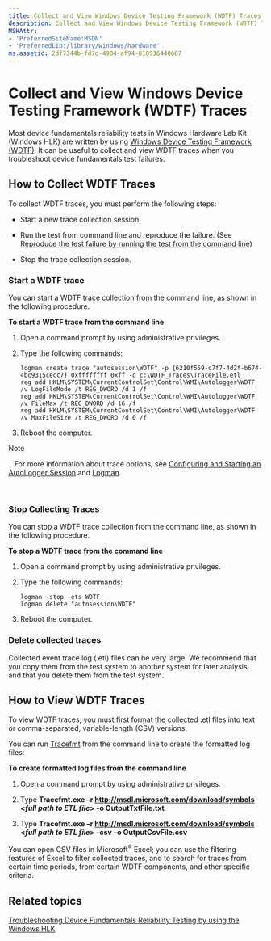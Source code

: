 ```yaml
---
title: Collect and View Windows Device Testing Framework (WDTF) Traces
description: Collect and View Windows Device Testing Framework (WDTF) Traces
MSHAttr:
- 'PreferredSiteName:MSDN'
- 'PreferredLib:/library/windows/hardware'
ms.assetid: 2df7344b-fd7d-4904-af94-818936440667
---
```


# Collect and View Windows Device Testing Framework (WDTF) Traces


Most device fundamentals reliability tests in Windows Hardware Lab Kit (Windows HLK) are written by using [Windows Device Testing Framework (WDTF)](http://go.microsoft.com/fwlink/?LinkID=296367). It can be useful to collect and view WDTF traces when you troubleshoot device fundamentals test failures.

## <span id="collect"></span><span id="COLLECT"></span>How to Collect WDTF Traces


To collect WDTF traces, you must perform the following steps:

-   Start a new trace collection session.

-   Run the test from command line and reproduce the failure. (See [Reproduce the test failure by running the test from the command line](reproduce-the-test-failure-by-running-the-test-from-the-command-line.md))

-   Stop the trace collection session.

### <span id="Start_a_WDTF_trace"></span><span id="start_a_wdtf_trace"></span><span id="START_A_WDTF_TRACE"></span>Start a WDTF trace

You can start a WDTF trace collection from the command line, as shown in the following procedure.

**To start a WDTF trace from the command line**

1.  Open a command prompt by using administrative privileges.

2.  Type the following commands:

    ``` syntax
    logman create trace "autosession\WDTF" -p {6210f559-c7f7-4d2f-b674-4bc9315cecc7} 0xffffffff 0xff -o c:\WDTF_Traces\TraceFile.etl
    reg add HKLM\SYSTEM\CurrentControlSet\Control\WMI\Autologger\WDTF /v LogFileMode /t REG_DWORD /d 1 /f
    reg add HKLM\SYSTEM\CurrentControlSet\Control\WMI\Autologger\WDTF /v FileMax /t REG_DWORD /d 16 /f
    reg add HKLM\SYSTEM\CurrentControlSet\Control\WMI\Autologger\WDTF /v MaxFileSize /t REG_DWORD /d 0 /f
    ```

3.  Reboot the computer.

>[!NOTE]
>  
For more information about trace options, see [Configuring and Starting an AutoLogger Session](http://go.microsoft.com/fwlink/?LinkID=296751) and [Logman](http://go.microsoft.com/fwlink/?LinkID=296752).

 

### <span id="Stop_Collecting_Traces"></span><span id="stop_collecting_traces"></span><span id="STOP_COLLECTING_TRACES"></span>Stop Collecting Traces

You can stop a WDTF trace collection from the command line, as shown in the following procedure.

**To stop a WDTF trace from the command line**

1.  Open a command prompt by using administrative privileges.

2.  Type the following commands:

    ``` syntax
    logman -stop -ets WDTF
    logman delete "autosession\WDTF"
    ```

3.  Reboot the computer.

### <span id="Delete_collected_traces"></span><span id="delete_collected_traces"></span><span id="DELETE_COLLECTED_TRACES"></span>Delete collected traces

Collected event trace log (.etl) files can be very large. We recommend that you copy them from the test system to another system for later analysis, and that you delete them from the test system.

## <span id="view"></span><span id="VIEW"></span>How to View WDTF Traces


To view WDTF traces, you must first format the collected .etl files into text or comma-separated, variable-length (CSV) versions.

You can run [Tracefmt](http://go.microsoft.com/fwlink/?LinkID=296461) from the command line to create the formatted log files:

**To create formatted log files from the command line**

1.  Open a command prompt by using administrative privileges.

2.  Type **Tracefmt.exe –r http://msdl.microsoft.com/download/symbols &lt;***full path to ETL file***&gt; -o OutputTxtFile.txt**

3.  Type **Tracefmt.exe –r http://msdl.microsoft.com/download/symbols &lt;***full path to ETL file***&gt; -csv –o OutputCsvFile.csv**

You can open CSV files in Microsoft<sup>®</sup> Excel; you can use the filtering features of Excel to filter collected traces, and to search for traces from certain time periods, from certain WDTF components, and other specific criteria.

## <span id="related_topics"></span>Related topics


[Troubleshooting Device Fundamentals Reliability Testing by using the Windows HLK](troubleshooting-device-fundamentals-reliability-testing-by-using-the-windows-hck.md)

 

 







